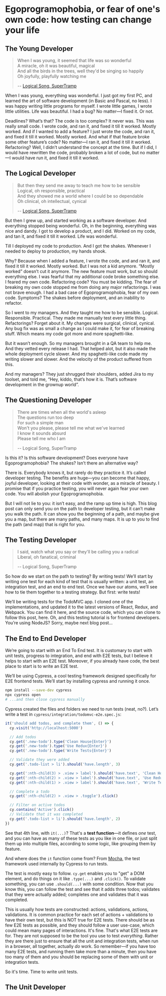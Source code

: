# Egoprogramophobia, or fear of one's own code: how testing can change your life

## The Young Developer
> When I was young, it seemed that life was so wonderful<br>
> A miracle, oh it was beautiful, magical<br>
> And all the birds in the trees, well they'd be singing so happily<br>
> Oh joyfully, playfully watching me<br>
>
> -- [Logical Song, SuperTramp](https://www.youtube.com/watch?v=J_NGulTmh88)

When I was young, everything was wonderful. I just got my first PC, and learned the art of software development (in Basic and Pascal, no less). I was happy writing little programs for myself. I wrote little games, I wrote little utilities. Life was beautiful. I had a bug? No matter—I fixed it. Or not.

Deadlines? What’s that? The code is too complex? It never was. This was really small code. I wrote code, and ran it, and fixed it till it worked. Mostly worked. And if I wanted to add a feature? I just wrote the code, and ran it, and fixed it till it worked. Mostly worked. And what if that feature broke some other feature’s code? No matter—I ran it, and fixed it till it worked. Refactoring? Well, I didn’t understand the concept at the time. But if I did, I would have rewritten the code, probably broken a lot of code, but no matter—I would have run it, and fixed it till it worked.

## The Logical Developer

> But then they send me away to teach me how to be sensible<br>
> Logical, oh responsible, practical<br>
> And they showed me a world where I could be so dependable<br>
> Oh clinical, oh intellectual, cynical<br>
>
> -- [Logical Song, SuperTramp](https://www.youtube.com/watch?v=J_NGulTmh88)

But then I grew up, and started working as a software developer. And everything stopped being wonderful. Oh, in the beginning, everything was nice and dandy. I got to develop a product, and I did. Worked on my code, and tan it, and fixed it till it worked. Life was wonderful.

Till I deployed my code to production. And I got the shakes. Whenever I needed to deploy to production, my hands shook.

Why? Because when I added a feature, I wrote the code, and and ran it, and fixed it till it worked. Mostly worked. But I was not a kid anymore. “Mostly worked” doesn’t cut it anymore. The new feature must work, but so should everything else. I was fearful that my additional code broke something else. I feared my own code.
Refactoring code? You must be kidding. The fear of breaking my own code stopped me from doing any major refactorings. I was not brave enough. I had a bad case of Egoprogramophobia, fear of my own code. Symptoms? The shakes before deployment, and an inability to refactor.

So I went to my managers. And they taught me how to be sensible. Logical. Responsible. Practical. They made me manually test every little thing. Refactorings? Forget about it. My changes were surgical, clinical, cynical. Any bug fix was as small a change as I could make it, for fear of breaking stuff. Which means my code got more and more spaghetti-like.

But it wasn’t enough. So my managers brought in a QA team to help me. And they vetted every release I had. That helped alot, but it also made the whole deployment cycle slower. And my spaghetti-like code made my writing slower and slower. And the velocity of the product suffered from this.

And my managers? They just shrugged their shoulders, added Jira to my toolset, and told me, “Hey, kiddo, that’s how it is. That’s software development in the grownup world”.

## The Questioning Developer

> There are times when all the world's asleep<br>
> The questions run too deep<br>
> For such a simple man<br>
> Won't you please, please tell me what we've learned<br>
> I know it sounds absurd<br>
> Please tell me who I am<br>
>
> -- Logical Song, SuperTramp<br>

Is this it? Is this software development? Does everyone have Egoprogramophobia? The shakes? Isn’t there an alternative way?

There is. Everybody knows it, but rarely do they practice it. It’s called developer testing. The benefits are huge—you can become that happy, joyful developer, looking at their code with wonder, as a miracle of beauty. I promise that if you practice testing, you will never again fear your own code. You will abolish your Egoprogramophobia.

But I will not lie to you: it isn’t easy, and the ramp up time is high. This blog post can only send you on the path to developer testing, but it can’t make you walk the path. It can show you the beginning of a path, and maybe give you a map, but there are many paths, and many maps. It is up to you to find the path (and map) that is right for you.

## The Testing Developer

> I said, watch what you say or they'll be calling you a radical<br>
> Liberal, oh fanatical, criminal<br>
>
> -- Logical Song, SuperTramp<br>

So how do we start on the path to testing? By writing tests! We’ll start by writing one test for each kind of test that is usually written: a unit test, an integration test, and an end to end test. Once we have our atoms, we’ll see how to tie them together to a testing strategy. But first: write tests!

We’ll be writing tests for the TodoMVC app. I cloned one of the implementations, and updated it to the latest versions of React, Redux, and Webpack. You can find it here, and the source code, which you can clone to follow this post, here. Oh, and this testing tutorial is for frontend developers. You’re using NodeJS? Sorry, maybe next blog post…

## The End to End Developer

We’re going to start with an End To End test. It is customary to start with unit tests, progress to integration, and end with E2E tests, but I believe it helps to start with an E2E test. Moreover, if you already have code, the best place to start is to write an E2E test.

We’ll be using Cypress, a cool testing framework designed specifically for E2E frontend tests. We’ll start by installing cypress and running it once.

```sh
npm install --save-dev cypress
npx cypress open
# ...and then close cypress manually
```

Cypress created the files and folders we need to run tests (neat, no?). Let’s write a test in `cypress/integration/todomvc-e2e.spec.js`:

```js
it('should add todos, and complete them', () => {
  cy.visit('http://localhost:5000')

  // Add todos
  cy.get('.new-todo').type('Clean House{Enter}')
  cy.get('.new-todo').type('Use Redux{Enter}')
  cy.get('.new-todo').type('Write Tests{Enter}')

  // Validate they were added
  cy.get('.todo-list > li').should('have.length', 3)

  cy.get(':nth-child(3) > .view > label').should('have.text', 'Clean House')
  cy.get(':nth-child(2) > .view > label').should('have.text', 'Use Redux')
  cy.get(':nth-child(1) > .view > label').should('have.text', 'Write Tests')

  // Complete a todo
  cy.get(':nth-child(2) > .view > .toggle').click()

  // Filter on active todos
  cy.contains('Active').click()
  // Validate that it was completed
  cy.get('.todo-list > li').should('have.length', 2)
})
```

See that 4th line, with `it(...)`? That's a **test function**—it defines _one_ test, and you can have as many
of these tests as you like in one file, or just split them up into multiple files, according to some logic, like
grouping them by feature.

And where does the `it` function come from? From [Mocha](https://mochajs.org/), the test framework used internally by Cypress to run tests.

The test is mostly easy to follow. `cy.get` enables you to "get" a DOM element, and do things on it like `.type(...)` and `.click()`. To validate something, you can use `.should(...)` with some condition. Now that you know this, you can follow the test and see that it adds three todos; validates that they were actually added; completes one and validates that it was completed.

This is usually how tests are constructed: actions, validations, actions, validations. It is common practice for each set of actions + validations to have their own test, but this is NOT true for E2E tests. There should be as few E2E tests as possible, and they should follow a user use-case, which could mean many pages of interactions. It's fine. That's what E2E tests are for. They are not supposed to be the tool you use to test _everything_. Rather they are there just to ensure that all the unit and integration tests, when run in a browser, all together, actually _do_ work. So remember—if you have too many E2E tests, and running them take more than a minute, then you have too many of them and you should be replacing some of them with unit or integration tests.

So it's time. Time to write unit tests.

## The Unit Developer
